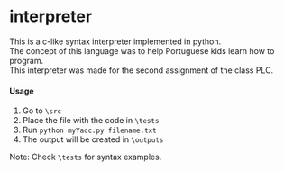 # interpreter

This is a c-like syntax interpreter implemented in python.\
The concept of this language was to help Portuguese kids learn how to program.\
This interpreter was made for the second assignment of the class PLC.

#### Usage
1. Go to `\src`
2. Place the file with the code in `\tests`
3. Run `python myYacc.py filename.txt`
4. The output will be created in `\outputs`

Note: Check `\tests` for syntax examples.
